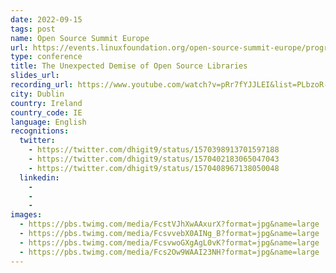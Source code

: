 ```yaml
---
date: 2022-09-15
tags: post
name: Open Source Summit Europe
url: https://events.linuxfoundation.org/open-source-summit-europe/program/schedule/
type: conference
title: The Unexpected Demise of Open Source Libraries
slides_url:
recording_url: https://www.youtube.com/watch?v=pRr7fYJJLEI&list=PLbzoR-pLrL6ol1cYgxLWsNKjjxI0rlUqa&index=6
city: Dublin
country: Ireland
country_code: IE
language: English
recognitions:
  twitter:
    - https://twitter.com/dhigit9/status/1570398913701597188
    - https://twitter.com/dhigit9/status/1570402183065047043
    - https://twitter.com/dhigit9/status/1570408967138050048
  linkedin:
    - 
    - 
    - 
images:
  - https://pbs.twimg.com/media/FcstVJhXwAAxurX?format=jpg&name=large
  - https://pbs.twimg.com/media/FcsvvebX0AINg_B?format=jpg&name=large
  - https://pbs.twimg.com/media/FcsvwoGXgAgL0vK?format=jpg&name=large
  - https://pbs.twimg.com/media/Fcs2Ow9WAAI23NH?format=jpg&name=large
---
```

